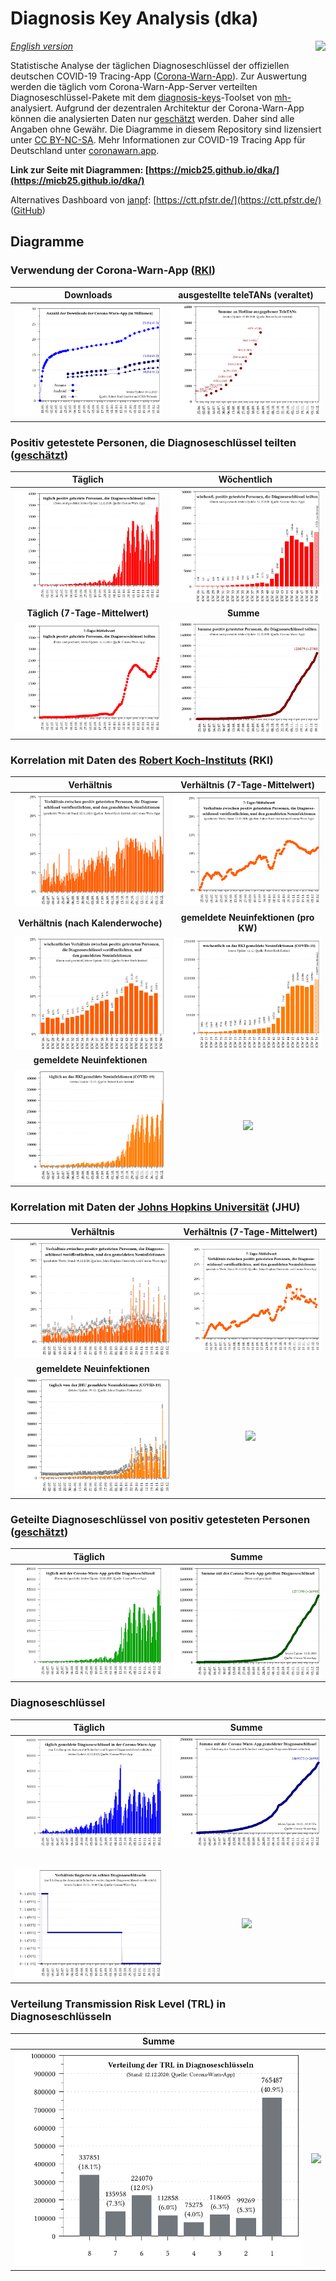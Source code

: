 # Diagnosis Key Analysis (dka)

<img align="right" src="images/CWA_title.png">

_[English version](README.en.md)_

Statistische Analyse der täglichen Diagnoseschlüssel der offiziellen deutschen COVID-19 Tracing-App ([Corona-Warn-App](https://github.com/corona-warn-app)). Zur Auswertung werden die täglich vom Corona-Warn-App-Server verteilten Diagnoseschlüssel-Pakete mit dem [diagnosis-keys](https://github.com/mh-/diagnosis-keys)-Toolset von [mh-](https://github.com/mh-/) analysiert. Aufgrund der dezentralen Architektur der Corona-Warn-App können die analysierten Daten nur [geschätzt](https://github.com/mh-/diagnosis-keys/blob/master/doc/algorithm.md) werden. Daher sind alle Angaben ohne Gewähr. Die Diagramme in diesem Repository sind lizensiert unter [CC BY-NC-SA](https://creativecommons.org/licenses/by-nc-sa/3.0/de/). Mehr Informationen zur COVID-19 Tracing App für Deutschland unter [coronawarn.app](https://www.coronawarn.app).

**Link zur Seite mit Diagrammen: [https://micb25.github.io/dka/](https://micb25.github.io/dka/)**

Alternatives Dashboard von [janpf](https://github.com/janpf): [https://ctt.pfstr.de/](https://ctt.pfstr.de/) ([GitHub](https://github.com/janpf/ctt))

## Diagramme 
### Verwendung der Corona-Warn-App ([RKI](https://www.rki.de/DE/Content/InfAZ/N/Neuartiges_Coronavirus/WarnApp/Warn_App.html))
Downloads                                  | ausgestellte teleTANs (veraltet)
:-----------------------------------------:|:-----------------------------------------:
![](plots_de/plot_cwa_downloads.png)       | ![](plots_de/plot_teleTANs.png) 

### Positiv getestete Personen, die Diagnoseschlüssel teilten ([geschätzt](https://github.com/mh-/diagnosis-keys/blob/master/doc/algorithm.md))
Täglich                                    | Wöchentlich
:-----------------------------------------:|:-----------------------------------------:
![](plots_de/plot_num_users.png)           | ![](plots_de/plot_num_users_per_week.png)
**Täglich (7-Tage-Mittelwert)**            | **Summe**   
![](plots_de/plot_num_users_7d.png)        | ![](plots_de/plot_sum_users.png)

### Korrelation mit Daten des [Robert Koch-Instituts](https://corona.rki.de/) (RKI)
Verhältnis                                 | Verhältnis (7-Tage-Mittelwert)
:-----------------------------------------:|:-----------------------------------------:
![](plots_de/plot_rki_cwa_cases.png)       | ![](plots_de/plot_rki_cwa_cases_7d.png)
**Verhältnis (nach Kalenderwoche)**        | **gemeldete Neuinfektionen (pro KW)**
![](plots_de/plot_rki_cwa_per_week.png)    | ![](plots_de/plot_rki_cases_per_week.png)
**gemeldete Neuinfektionen**               |  
![](plots_de/plot_rki_cases.png)           | ![](plots_de/plot_empty.png)

### Korrelation mit Daten der [Johns Hopkins Universität](https://www.arcgis.com/apps/opsdashboard/index.html#/bda7594740fd40299423467b48e9ecf6) (JHU)
Verhältnis                                 | Verhältnis (7-Tage-Mittelwert)
:-----------------------------------------:|:-----------------------------------------:
![](plots_de/plot_jhu_cwa_cases.png)       | ![](plots_de/plot_jhu_cwa_cases_7d.png)
**gemeldete Neuinfektionen**               |    
![](plots_de/plot_jhu_cases.png)           | ![](plots_de/plot_empty.png)

### Geteilte Diagnoseschlüssel von positiv getesteten Personen ([geschätzt](https://github.com/mh-/diagnosis-keys/blob/master/doc/algorithm.md))
Täglich                                    |  Summe
:-----------------------------------------:|:-----------------------------------------:
 ![](plots_de/plot_num_keys_submitted.png) | ![](plots_de/plot_sum_keys_submitted.png)

### Diagnoseschlüssel
Täglich                                    |  Summe
:-----------------------------------------:|:-----------------------------------------:
 ![](plots_de/plot_keys.png)               | ![](plots_de/plot_keys_sum.png)
                                           |    
 ![](plots_de/plot_padding_multiplier.png) | ![](plots_de/plot_empty.png) 
 
### Verteilung Transmission Risk Level (TRL) in Diagnoseschlüsseln
Summe                                      |    
:-----------------------------------------:|:-----------------------------------------:
![](plots_de/plot_TRL_histogram.png)       | ![](plots_de/plot_empty.png)
